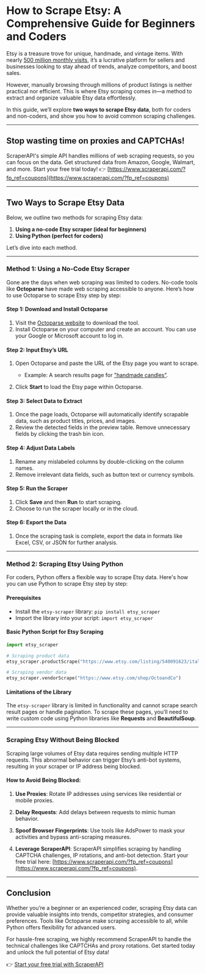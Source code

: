 
# How to Scrape Etsy: A Comprehensive Guide for Beginners and Coders

Etsy is a treasure trove for unique, handmade, and vintage items. With nearly [500 million monthly visits](https://www.yaguara.co/etsy-statistics/), it’s a lucrative platform for sellers and businesses looking to stay ahead of trends, analyze competitors, and boost sales.

However, manually browsing through millions of product listings is neither practical nor efficient. This is where Etsy scraping comes in—a method to extract and organize valuable Etsy data effortlessly.

In this guide, we’ll explore **two ways to scrape Etsy data**, both for coders and non-coders, and show you how to avoid common scraping challenges.

---

## Stop wasting time on proxies and CAPTCHAs!

ScraperAPI's simple API handles millions of web scraping requests, so you can focus on the data. Get structured data from Amazon, Google, Walmart, and more. Start your free trial today! 👉 [https://www.scraperapi.com/?fp_ref=coupons](https://www.scraperapi.com/?fp_ref=coupons)

---

## Two Ways to Scrape Etsy Data

Below, we outline two methods for scraping Etsy data:
1. **Using a no-code Etsy scraper (ideal for beginners)**
2. **Using Python (perfect for coders)**

Let’s dive into each method.

---

### **Method 1: Using a No-Code Etsy Scraper**

Gone are the days when web scraping was limited to coders. No-code tools like **Octoparse** have made web scraping accessible to anyone. Here’s how to use Octoparse to scrape Etsy step by step:

#### Step 1: Download and Install Octoparse

1. Visit the [Octoparse website](https://www.octoparse.com?fpr=lucky42) to download the tool.
2. Install Octoparse on your computer and create an account. You can use your Google or Microsoft account to log in.

#### Step 2: Input Etsy’s URL

1. Open Octoparse and paste the URL of the Etsy page you want to scrape.
   - Example: A search results page for ["handmade candles"](https://www.etsy.com/search?q=handmade%20candles&ref=search_bar).

2. Click **Start** to load the Etsy page within Octoparse.

#### Step 3: Select Data to Extract

1. Once the page loads, Octoparse will automatically identify scrapable data, such as product titles, prices, and images.
2. Review the detected fields in the preview table. Remove unnecessary fields by clicking the trash bin icon.

#### Step 4: Adjust Data Labels

1. Rename any mislabeled columns by double-clicking on the column names.
2. Remove irrelevant data fields, such as button text or currency symbols.

#### Step 5: Run the Scraper

1. Click **Save** and then **Run** to start scraping.
2. Choose to run the scraper locally or in the cloud.

#### Step 6: Export the Data

1. Once the scraping task is complete, export the data in formats like Excel, CSV, or JSON for further analysis.

---

### **Method 2: Scraping Etsy Using Python**

For coders, Python offers a flexible way to scrape Etsy data. Here's how you can use Python to scrape Etsy step by step:

#### Prerequisites

- Install the `etsy-scraper` library: `pip install etsy_scraper`
- Import the library into your script: `import etsy_scraper`

#### Basic Python Script for Etsy Scraping

```python
import etsy_scraper

# Scraping product data
etsy_scraper.productScrape("https://www.etsy.com/listing/540091623/italian-garden-essential-oil-candle")

# Scraping vendor data
etsy_scraper.vendorScrape("https://www.etsy.com/shop/OctoandCo")
```

#### Limitations of the Library

The `etsy-scraper` library is limited in functionality and cannot scrape search result pages or handle pagination. To scrape these pages, you’ll need to write custom code using Python libraries like **Requests** and **BeautifulSoup**.

---

### Scraping Etsy Without Being Blocked

Scraping large volumes of Etsy data requires sending multiple HTTP requests. This abnormal behavior can trigger Etsy’s anti-bot systems, resulting in your scraper or IP address being blocked.

#### How to Avoid Being Blocked:

1. **Use Proxies**:
   Rotate IP addresses using services like residential or mobile proxies.
   
2. **Delay Requests**:
   Add delays between requests to mimic human behavior.

3. **Spoof Browser Fingerprints**:
   Use tools like AdsPower to mask your activities and bypass anti-scraping measures.

4. **Leverage ScraperAPI**:
   ScraperAPI simplifies scraping by handling CAPTCHA challenges, IP rotations, and anti-bot detection. Start your free trial here: [https://www.scraperapi.com/?fp_ref=coupons](https://www.scraperapi.com/?fp_ref=coupons).

---

## Conclusion

Whether you’re a beginner or an experienced coder, scraping Etsy data can provide valuable insights into trends, competitor strategies, and consumer preferences. Tools like Octoparse make scraping accessible to all, while Python offers flexibility for advanced users.

For hassle-free scraping, we highly recommend ScraperAPI to handle the technical challenges like CAPTCHAs and proxy rotations. Get started today and unlock the full potential of Etsy data!

👉 [Start your free trial with ScraperAPI](https://www.scraperapi.com/?fp_ref=coupons)
